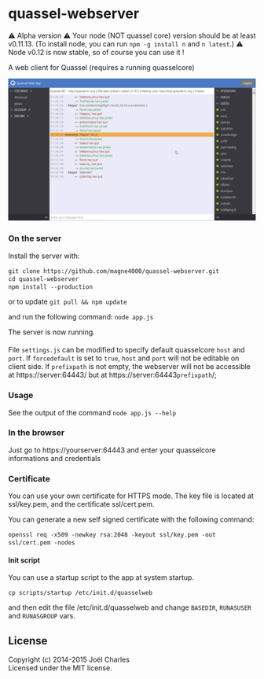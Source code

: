 # quassel-webserver

:warning: Alpha version
:warning: Your node (NOT quassel core) version should be at least v0.11.13. (To install node, you can run `npm -g install n` and `n latest`.)
:warning: Node v0.12 is now stable, so of course you can use it !

A web client for Quassel (requires a running quasselcore)

![Webmusic screenshot](https://github.com/magne4000/magne4000.github.com/raw/master/images/quasselwebapp.png)

### On the server
Install the server with: 
```
git clone https://github.com/magne4000/quassel-webserver.git
cd quassel-webserver
npm install --production
```
or to update `git pull && npm update`

and run the following command: `node app.js`

The server is now running.

####
File `settings.js` can be modified to specify default quasselcore `host` and `port`.
If `forcedefault` is set to `true`, `host` and `port` will not be editable on client side.
If `prefixpath` is not empty, the webserver will not be accessible at https://server:64443/ but at https://server:64443`prefixpath`/;

### Usage
See the output of the command `node app.js --help`

### In the browser
Just go to https://yourserver:64443 and enter your quasselcore informations and credentials

### Certificate
You can use your own certificate for HTTPS mode. The key file is located at ssl/key.pem, and the certificate ssl/cert.pem.

You can generate a new self signed certificate with the following command:
```
openssl req -x509 -newkey rsa:2048 -keyout ssl/key.pem -out ssl/cert.pem -nodes
```
#### Init script
You can use a startup script to the app at system startup.
```
cp scripts/startup /etc/init.d/quasselweb
```
and then edit the file /etc/init.d/quasselweb and change `BASEDIR`, `RUNASUSER` and `RUNASGROUP` vars.

## License
Copyright (c) 2014-2015 Joël Charles  
Licensed under the MIT license.
